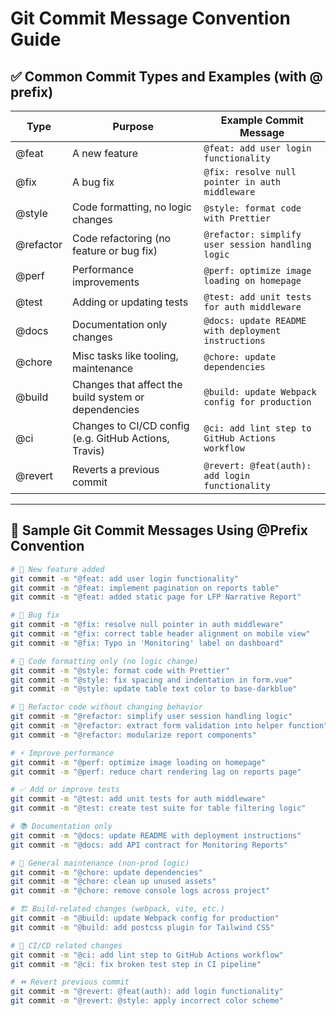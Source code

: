 # Git Commit Message Convention Guide

## ✅ Common Commit Types and Examples (with @ prefix)

| Type      | Purpose                                                | Example Commit Message                                          |
|-----------|--------------------------------------------------------|-----------------------------------------------------------------|
| @feat     | A new feature                                          | `@feat: add user login functionality`                          |
| @fix      | A bug fix                                              | `@fix: resolve null pointer in auth middleware`                |
| @style    | Code formatting, no logic changes                      | `@style: format code with Prettier`                            |
| @refactor | Code refactoring (no feature or bug fix)               | `@refactor: simplify user session handling logic`              |
| @perf     | Performance improvements                               | `@perf: optimize image loading on homepage`                    |
| @test     | Adding or updating tests                               | `@test: add unit tests for auth middleware`                    |
| @docs     | Documentation only changes                             | `@docs: update README with deployment instructions`            |
| @chore    | Misc tasks like tooling, maintenance                   | `@chore: update dependencies`                                  |
| @build    | Changes that affect the build system or dependencies   | `@build: update Webpack config for production`                 |
| @ci       | Changes to CI/CD config (e.g. GitHub Actions, Travis)  | `@ci: add lint step to GitHub Actions workflow`                |
| @revert   | Reverts a previous commit                              | `@revert: @feat(auth): add login functionality`                |

---

## 📝 Sample Git Commit Messages Using @Prefix Convention

```bash
# 🚀 New feature added
git commit -m "@feat: add user login functionality"
git commit -m "@feat: implement pagination on reports table"
git commit -m "@feat: added static page for LFP Narrative Report"

# 🐛 Bug fix
git commit -m "@fix: resolve null pointer in auth middleware"
git commit -m "@fix: correct table header alignment on mobile view"
git commit -m "@fix: Typo in 'Monitoring' label on dashboard"

# 🎨 Code formatting only (no logic change)
git commit -m "@style: format code with Prettier"
git commit -m "@style: fix spacing and indentation in form.vue"
git commit -m "@style: update table text color to base-darkblue"

# 🔨 Refactor code without changing behavior
git commit -m "@refactor: simplify user session handling logic"
git commit -m "@refactor: extract form validation into helper function"
git commit -m "@refactor: modularize report components"

# ⚡ Improve performance
git commit -m "@perf: optimize image loading on homepage"
git commit -m "@perf: reduce chart rendering lag on reports page"

# ✅ Add or improve tests
git commit -m "@test: add unit tests for auth middleware"
git commit -m "@test: create test suite for table filtering logic"

# 📚 Documentation only
git commit -m "@docs: update README with deployment instructions"
git commit -m "@docs: add API contract for Monitoring Reports"

# 🧹 General maintenance (non-prod logic)
git commit -m "@chore: update dependencies"
git commit -m "@chore: clean up unused assets"
git commit -m "@chore: remove console logs across project"

# 🏗️ Build-related changes (webpack, vite, etc.)
git commit -m "@build: update Webpack config for production"
git commit -m "@build: add postcss plugin for Tailwind CSS"

# 🤖 CI/CD related changes
git commit -m "@ci: add lint step to GitHub Actions workflow"
git commit -m "@ci: fix broken test step in CI pipeline"

# ⏪ Revert previous commit
git commit -m "@revert: @feat(auth): add login functionality"
git commit -m "@revert: @style: apply incorrect color scheme"
